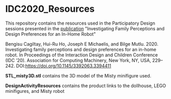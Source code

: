 # IDC2020_Resources

This repository contains the resources used in the Participatory Design sessions presented in the [publication](https://dl.acm.org/doi/abs/10.1145/3392063.3394411) "Investigating Family Perceptions and Design Preferences for an In-Home Robot"

Bengisu Cagiltay, Hui-Ru Ho, Joseph E Michaelis, and Bilge Mutlu. 2020. Investigating family perceptions and design preferences for an in-home robot. In Proceedings of the Interaction Design and Children Conference (IDC ’20). Association for Computing Machinery, New York, NY, USA, 229–242. DOI:https://doi.org/10.1145/3392063.3394411


**STL_misty3D.stl** contains the 3D model of the Misty minifigure used.

**DesignActivityResources** contains the product links to the dollhouse, LEGO minifigures, and Misty robot 
